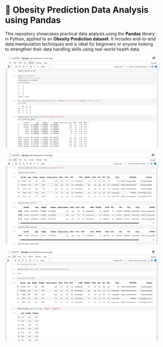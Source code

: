 # 🧠 Obesity Prediction Data Analysis using Pandas

This repository showcases practical data analysis using the **Pandas** library in Python, applied to an **Obesity Prediction dataset**. It includes end-to-end data manipulation techniques and is ideal for beginners or anyone looking to strengthen their data handling skills using real-world health data.

![image alt](https://github.com/Bharan1828/Pandas-Library/blob/8f934d88b86de5fef57d890f80e1c8fb1b3f6828/Screenshot%202025-06-08%20114321.png)

![image alt](https://github.com/Bharan1828/Pandas-Library/blob/main/Screenshot%202025-06-08%20114348.png?raw=true)

![image alt](https://github.com/Bharan1828/Pandas-Library/blob/main/Screenshot%202025-06-08%20114426.png?raw=true)
